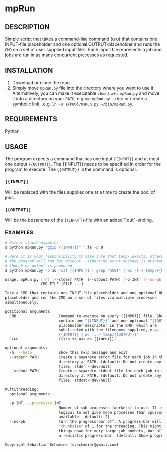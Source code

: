 # mpRun

## DESCRIPTION
Simple script that takes a command-line command (`CMD`) that contains one INPUT-file placeholder and one optional OUTPUT-placeholder and runs the `CMD` on a set of user supplied input-files. Each input-file represents a job and  jobs are run in as many concurrent processes as requested.

## INSTALLATION
1. Download or clone the repo
2. Simply move `mpRun.py` file into the directory where you want to use
   it. Alternatively,  you can make it executable `chmod x+a mpRun.py` and move
   it into a directory on your `PATH`, e.g. `mv mpRun.py ~/bin` or create a
   symbolic link, .e.g. `ln -s ${PWD}/mpRun.py ~/bin/mpRun.py`.

## REQUIREMENTS
Python

## USAGE
The program expects a command that has one input `{{INPUT}}` and at most one output `{{OUTPUT}}`. The {{INPUT}} needs to be specified in order for the program to execute. The `{{OUTPUT}}` in the command is optional.

### `{{INPUT}}`
Will be replaced with the files supplied one at a time to create the pool of jobs.

### `{{OUTPUT}}`
Will be the *basename* of the `{{INPUT}}`-file with an added ".out"-ending.

### EXAMPLES

```bash
# Rather stupid examples
$ python mpRun.py "gzip {{INPUT}}" *.fa -p 8

# Here it is your responsibility to make sure that temp/ exists, otherwise
# the program will run but without --stderr no error message is printed, even
# though no output is produced.
$ python mpRun.py -p 16 'cat {{INPUT}} | grep "ACGT" | wc -l > temp/{{OUTPUT}}' *.txt
```

```bash
usage: mpRun.py [-h] [--stderr PATH] [--stdout PATH] [-p INT] [--no-pb]
                CMD FILE [FILE ...]

Take a CMD that contains one INPUT-file placeholder and one optional OUTPUT-
placeholder and run the CMD on a set of files via multiple processes
simultaneously.

positional arguments:
  CMD                   Command to execute on every {{INPUT}} file. Should
                        contain one "{{INPUT}}" and one optional "{{OUTPUT}}"
                        placeholder descriptor in the CMD, which are
                        substituted with the filenames supplied, e.g. "cat
                        {{INPUT}} | wc -l > temp/{{OUTPUT}}"
  FILE                  Files to use as {{INPUT}}.

optional arguments:
  -h, --help            show this help message and exit
  --stderr PATH         Create a separate error file for each job in the
                        directory at PATH. [default: Do not create any error-
                        files, stderr->dev/null]
  --stdout PATH         Create a separate stdout-file for each job in the
                        directory at PATH. [default: Do not create any stdout-
                        files, stdout->dev/null]

Multithreading:
  optional arguments:

  -p INT, --processes INT
                        Number of sub-processes (workers) to use. It is only
                        logical to not give more processes than cpus/cores are
                        available. [default: 2]
  --no-pb               Turn the progress-bar off. A progress-bar will force a
                        "chunksize" of 1 for the threading. This might slow
                        things down for very large job numbers, but allows for
                        a realistic progress-bar. [default: Show progress-bar]

Copyright Sebastian Schmeier (s.schmeier@gmail.com)
